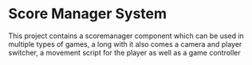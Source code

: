 # Score Manager System
This project contains a scoremanager component which can be used in multiple types of games, a long with it also comes a camera and player switcher, a movement script for the player as well as a game controller
